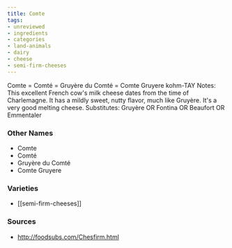 ```yaml
---
title: Comte
tags:
- unreviewed
- ingredients
- categories
- land-animals
- dairy
- cheese
- semi-firm-cheeses
---
```

Comte = Comté = Gruyère du Comté = Comte Gruyere kohm-TAY Notes: This excellent French cow's milk cheese dates from the time of Charlemagne. It has a mildly sweet, nutty flavor, much like Gruyère. It's a very good melting cheese. Substitutes: Gruyère OR Fontina OR Beaufort OR Emmentaler

### Other Names

* Comte
* Comté
* Gruyère du Comté
* Comte Gruyere

### Varieties

* [[semi-firm-cheeses]]

### Sources
* http://foodsubs.com/Chesfirm.html
